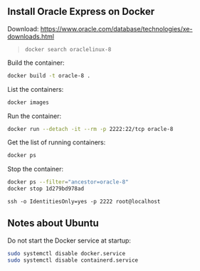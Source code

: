 

## Install Oracle Express on Docker


Download: https://www.oracle.com/database/technologies/xe-downloads.html

> `docker search oraclelinux-8`

Build the container:

```bash
docker build -t oracle-8 .
```

List the containers:

```bash
docker images
``` 

Run the container:

```bash
docker run --detach -it --rm -p 2222:22/tcp oracle-8
```

Get the list of running containers:

```bash
docker ps
```

Stop the container:

```bash
docker ps --filter="ancestor=oracle-8"
docker stop 1d279bd978ad
```

```
ssh -o IdentitiesOnly=yes -p 2222 root@localhost
```

## Notes about Ubuntu

Do not start the Docker service at startup:

```bash
sudo systemctl disable docker.service
sudo systemctl disable containerd.service
```


